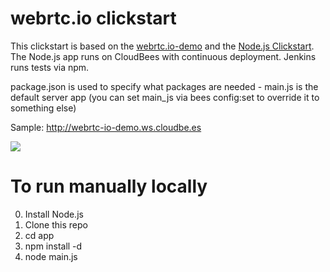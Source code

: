 #  webrtc.io clickstart

This clickstart is based on the <a href="https://github.com/webRTC/webrtc.io-demo">webrtc.io-demo</a> and the <a href="https://github.com/michaelneale/nodejs-clickstart">Node.js Clickstart</a>.
The Node.js app runs on CloudBees with continuous deployment.
Jenkins runs tests via npm. 

package.json is used to specify what packages are needed - main.js is the default server app
(you can set main_js via bees config:set to override it to something else)

Sample: http://webrtc-io-demo.ws.cloudbe.es

<a href="https://grandcentral.cloudbees.com/?CB_clickstart=https://raw.github.com/michaelneale/webrtc.io-clickstart/master/clickstart.json"><img src="https://d3ko533tu1ozfq.cloudfront.net/clickstart/deployInstantly.png"/></a>


# To run manually locally

0. Install Node.js
1. Clone this repo
2. cd app
2. npm install -d
3. node main.js

